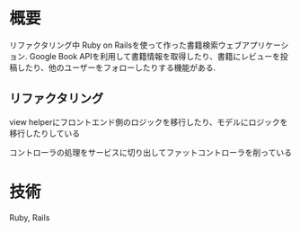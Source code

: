 # 概要
リファクタリング中
Ruby on Railsを使って作った書籍検索ウェブアプリケーション.
Google Book APIを利用して書籍情報を取得したり、書籍にレビューを投稿したり、他のユーザーをフォローしたりする機能がある.

## リファクタリング
view helperにフロントエンド側のロジックを移行したり、モデルにロジックを移行したりしている

コントローラの処理をサービスに切り出してファットコントローラを削っている

# 技術
Ruby, Rails

